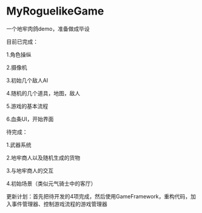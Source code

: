 # MyRoguelikeGame
一个地牢肉鸽demo，准备做成毕设

目前已完成：

1.角色操纵

2.摄像机

3.初始几个敌人AI

4.随机的几个道具，地图，敌人

5.游戏的基本流程

6.血条UI，开始界面

待完成：

1.武器系统

2.地牢商人以及随机生成的货物

3.与地牢商人的交互

4.初始场景（类似元气骑士中的客厅）

更新计划：首先把待开发的4项完成，然后使用GameFramework，重构代码，加入事件管理器、控制游戏流程的游戏管理器
